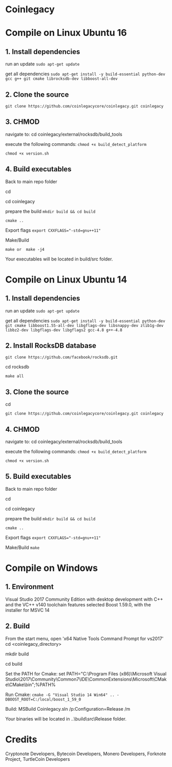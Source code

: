 # Coinlegacy


# Compile on Linux Ubuntu 16
## 1. Install dependencies

run an update
`sudo apt-get update`

get all dependencies
`sudo apt-get install -y build-essential python-dev gcc g++ git cmake librocksdb-dev libboost-all-dev`

## 2. Clone the source

`git clone https://github.com/coinlegacycore/coinlegacy.git coinlegacy`

## 3. CHMOD

navigate to:
cd coinlegacy/external/rocksdb/build_tools

execute the following commands:
`chmod +x build_detect_platform`

`chmod +x version.sh`

## 4. Build executables

Back to main repo folder

cd

cd coinlegacy

prepare the build
`mkdir build && cd build`

`cmake ..`

Export flags
`export CXXFLAGS="-std=gnu++11"`

Make/Build

`make
or 
make -j4`

Your executables will be located in build/src folder.

# Compile on Linux Ubuntu 14

## 1. Install dependencies

run an update
`sudo apt-get update`

get all dependencies
`sudo apt-get install -y build-essential python-dev git cmake libboost1.55-all-dev libgflags-dev libsnappy-dev zlib1g-dev libbz2-dev libgflags-dev libgflags2 gcc-4.8 g++-4.8`

## 2. Install RocksDB database

`git clone https://github.com/facebook/rocksdb.git`

cd rocksdb

`make all`

## 3. Clone the source

cd

`git clone https://github.com/coinlegacycore/coinlegacy.git coinlegacy`

## 4. CHMOD

navigate to:
cd coinlegacy/external/rocksdb/build_tools

execute the following commands:
`chmod +x build_detect_platform`

`chmod +x version.sh`

## 5. Build executables

Back to main repo folder

cd

cd coinlegacy

prepare the build
`mkdir build && cd build`

`cmake ..`

Export flags
`export CXXFLAGS="-std=gnu++11"`

Make/Build
`make`

# Compile on Windows

## 1. Environment

Visual Studio 2017 Community Edition with desktop development with C++ and the VC++ v140 toolchain features selected
Boost 1.59.0, with the installer for MSVC 14

## 2. Build

From the start menu, open 'x64 Native Tools Command Prompt for vs2017'
cd <coinlegacy_directory>

mkdir build

cd build

Set the PATH for Cmake:
set PATH="C:\Program Files (x86)\Microsoft Visual Studio\2017\Community\Common7\IDE\CommonExtensions\Microsoft\CMake\CMake\bin";%PATH%

Run Cmake:
`cmake -G "Visual Studio 14 Win64" .. -DBOOST_ROOT=C:/local/boost_1_59_0`

Build:
MSBuild Coinlegacy.sln /p:Configuration=Release /m

Your binaries will be located in ..\build\src\Release folder.

# Credits
Cryptonote Developers, Bytecoin Developers, Monero Developers, Forknote Project, TurtleCoin Developers
